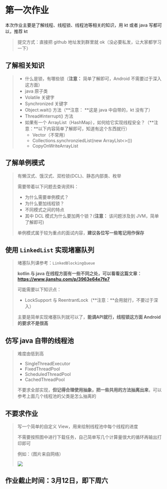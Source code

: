 # 第一次作业

本次作业主要是了解线程、线程锁、线程池等相关的知识，用 kt 或者 java 写都可以，推荐 kt

> 提交方式：直接把 github 地址发到群里就 ok（没必要私发，让大家都学习一下）

## 了解相关知识

> - 什么是锁，有哪些锁（**注意：** 简单了解即可，Android 不需要过于深入这方面）
> - java 原子类
> - Volatile 关键字
> - Synchronized 关键字
> - Object.wait() 方法（**注意： **这是 java 中自带的，kt 没有了）
> - Thread#interrupt() 方法
> - 如果有一个 ArrayList（HashMap），如何给它实现线程安全？（**注意：**以下内容简单了解即可，知道有这个东西就行）
>   - Vector（不常用）
>   - Collections.synchronziedList(new ArrayLIst<>())
>   - CopyOnWriteArrayList

## 了解单例模式

> 有懒汉式、饿汉式、双检锁(DCL)、静态内部类、枚举
>
> 需要带着以下问题去查询资料：
>
> - 为什么需要单例模式？
> - 为什么要加线程锁？
> - 不同模式之间的特点
> - 其中 DCL 模式为什么要加两个锁？(**注意：** 该问题涉及到 JVM，简单了解即可)
>
> 单例模式属于较为重点的面试内容，**建议各位写一些笔记用作保存**

## 使用 `LinkedList` 实现堵塞队列

> 堵塞队列课参考：`LinkedBlockingQueue`
>
> **kotlin 与 java 在线程方面有一些不同之处，可以看看这篇文章：https://www.jianshu.com/p/3963e64e7fe7**
>
> 可能需要以下知识点：
>
> - LockSupport 与 ReentrantLock（**注意：**会用就行，不要过于深入）
>
> 主要是简单实现堵塞队列就可以了，**能调API就行，线程锁这方面 Android 的要求不是很高**

## 仿写 java 自带的线程池

> 难度由低到高
>
> - SingleThreadExecutor
> - FixedThreadPool
> - ScheduledThreadPool
> - CachedThreadPool
>
> 不要求全部实现，**但记得合理使用抽象，把一些共用的方法抽离出来**，可以参考上面几个线程池的父类是怎么抽离的

## 不要求作业

>写一个简单的自定义 View，用来绘制线程池中每个线程的进度
>
>不需要按照图中进行下载任务，自己简单写几个计算量很大的循环再输出打印即可
>
>例如：（图片来自网络）
>
>![](https://img-blog.csdnimg.cn/20190715152904461.gif)

## 作业截止时间：3月12日，即下周六